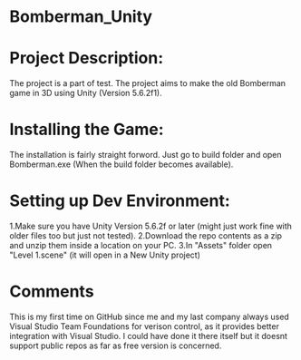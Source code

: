 # Bomberman_Unity
# Project Description:
The project is a part of test. The project aims to make the old Bomberman game in 3D using Unity (Version 5.6.2f1).
# Installing the Game:
The installation is fairly straight forword. Just go to build folder and open Bomberman.exe (When the build folder becomes available).
# Setting up Dev Environment:
1.Make sure you have Unity Version 5.6.2f or later (might just work fine with older files too but just not tested).
2.Download the repo contents as a zip and unzip them inside a location on your PC.
3.In "Assets" folder open "Level 1.scene" (it will open in a New Unity project)
# Comments
This is my first time on GitHub since me and my last company always used Visual Studio Team Foundations for verison control, as it provides better integration with Visual Studio. I could have done it there itself but it doesnt support public repos as far as free version is concerned.
